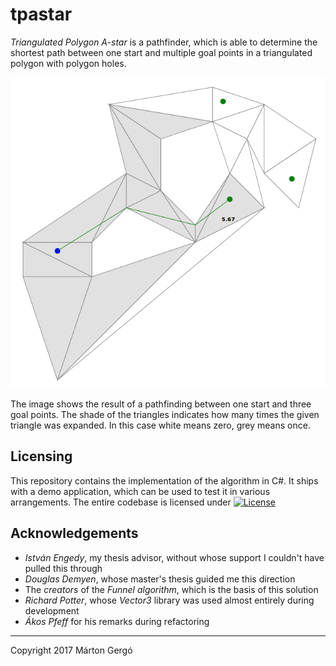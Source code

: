 # tpastar

_Triangulated Polygon A-star_ is a pathfinder, which is able to determine the shortest path between one start and multiple goal points in a triangulated polygon with polygon holes.

<p align="center"><img src="./Documentation/exploration-one-start-multiple-goals-cropped.png" alt="The result of an exploration between one start and multiple goals" /></p>  

The image shows the result of a pathfinding between one start and three goal points. The shade of the triangles indicates how many times the given triangle was expanded. In this case white means zero, grey means once.

## Licensing

This repository contains the implementation of the algorithm in C#. It ships with a demo application, which can be used to test it in various arrangements. The entire codebase is licensed under [![License](https://img.shields.io/badge/License-Apache%202.0-blue.svg)](https://opensource.org/licenses/Apache-2.0)

## Acknowledgements
- _István Engedy_, my thesis advisor, without whose support I couldn't have pulled this through
- _Douglas Demyen_, whose master's thesis guided me this direction
- The _creators_ of the _Funnel algorithm_, which is the basis of this solution
- _Richard Potter_, whose _Vector3_ library was used almost entirely during development
- _Ákos Pfeff_ for his remarks during refactoring

---
Copyright 2017 Márton Gergó
